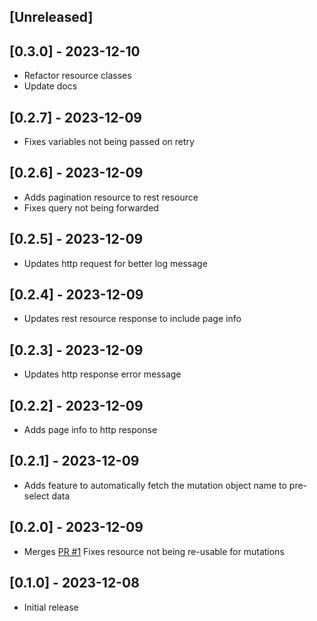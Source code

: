 ## [Unreleased]

## [0.3.0] - 2023-12-10

- Refactor resource classes
- Update docs

## [0.2.7] - 2023-12-09

- Fixes variables not being passed on retry

## [0.2.6] - 2023-12-09

- Adds pagination resource to rest resource
- Fixes query not being forwarded

## [0.2.5] - 2023-12-09

- Updates http request for better log message

## [0.2.4] - 2023-12-09

- Updates rest resource response to include page info

## [0.2.3] - 2023-12-09

- Updates http response error message

## [0.2.2] - 2023-12-09

- Adds page info to http response

## [0.2.1] - 2023-12-09

- Adds feature to automatically fetch the mutation object name to pre-select data

## [0.2.0] - 2023-12-09

- Merges [PR #1](https://github.com/Idjent/shopify_api_bruv/pull/1) Fixes resource not being re-usable for mutations

## [0.1.0] - 2023-12-08

- Initial release
